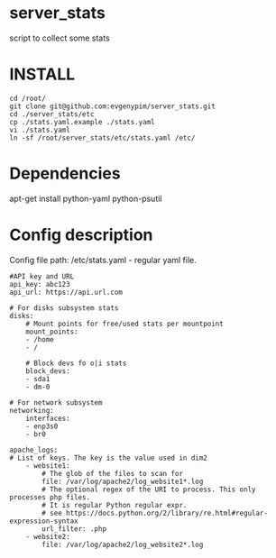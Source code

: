# server_stats
script to collect some stats

# INSTALL
```
cd /root/
git clone git@github.com:evgenypim/server_stats.git
cd ./server_stats/etc
cp ./stats.yaml.example ./stats.yaml
vi ./stats.yaml
ln -sf /root/server_stats/etc/stats.yaml /etc/
```
# Dependencies
apt-get install python-yaml python-psutil

# Config description
Config file path: /etc/stats.yaml - regular yaml file.
```
#API key and URL
api_key: abc123
api_url: https://api.url.com

# For disks subsystem stats
disks:
	# Mount points for free/used stats per mountpoint
	mount_points:
	- /home
	- /

	# Block devs fo o|i stats
	block_devs:
	- sda1
	- dm-0

# For network subsystem
networking:
	interfaces:
	- enp3s0
	- br0

apache_logs:
# List of keys. The key is the value used in dim2
	- website1:
		# The glob of the files to scan for
		file: /var/log/apache2/log_website1*.log
		# The optional regex of the URI to process. This only processes php files.
		# It is regular Python regular expr.
		# see https://docs.python.org/2/library/re.html#regular-expression-syntax
		url_filter: .php
	- website2:
		file: /var/log/apache2/log_website2*.log
```
